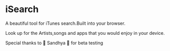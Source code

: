 # iSearch
A beautiful tool for iTunes search.Built into your browser.

Look up for the Artists,songs and apps that you would enjoy in your device.


Special thanks to :rose: Sandhya :rose: for beta testing 
